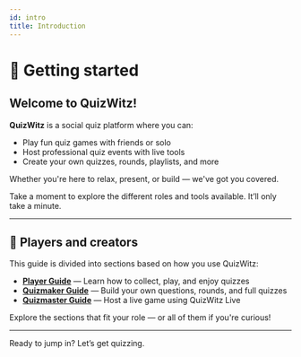 ```yaml
---
id: intro
title: Introduction
---
```


# 🎉 Getting started

## Welcome to QuizWitz!

**QuizWitz** is a social quiz platform where you can:

- Play fun quiz games with friends or solo
- Host professional quiz events with live tools
- Create your own quizzes, rounds, playlists, and more

Whether you're here to relax, present, or build — we've got you covered.

Take a moment to explore the different roles and tools available. It’ll only take a minute.

---

## 👥 Players and creators

This guide is divided into sections based on how you use QuizWitz:

- [**Player Guide**](players/001-playing-quizwitz.md) — Learn how to collect, play, and enjoy quizzes
- [**Quizmaker Guide**](editor/002-for-the-quizmakers.md) — Build your own questions, rounds, and full quizzes
- [**Quizmaster Guide**](quizmaster/001-introduction.md) — Host a live game using QuizWitz Live

Explore the sections that fit your role — or all of them if you're curious!

---

Ready to jump in? Let’s get quizzing.
